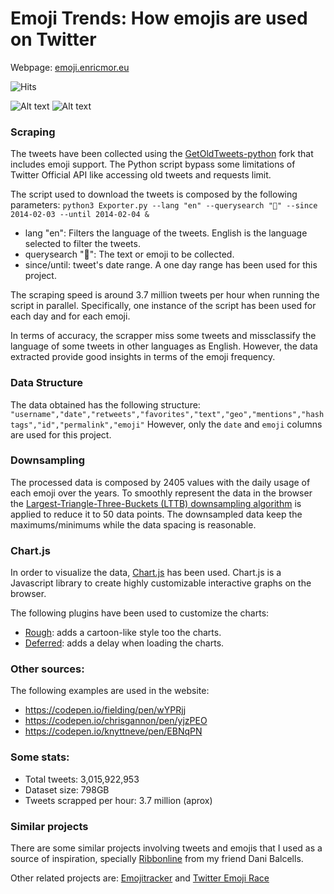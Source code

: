 # Emoji Trends: How emojis are used on Twitter

Webpage: [emoji.enricmor.eu](https://emoji.enricmor.eu)

![Hits](https://hitcounter.pythonanywhere.com/count/tag.svg?url=https%3A%2F%2Fgithub.com%2Fenric1994%2Femoji_trends)

![Alt text](img/demo.png?raw=true)
![Alt text](img/demo1.png?raw=true)


### Scraping
The tweets have been collected using the [GetOldTweets-python](https://github.com/fajarmf10/GetOldTweets-python) fork that includes emoji support. The Python script bypass some limitations of Twitter Official API like accessing old tweets and requests limit.

The script used to download the tweets is composed by the following parameters:
`python3 Exporter.py --lang "en" --querysearch "🍎" --since 2014-02-03 --until 2014-02-04 &`

* lang "en": Filters the language of the tweets. English is the language selected to filter the tweets.
* querysearch "🍎": The text or emoji to be collected.
* since/until: tweet's date range. A one day range has been used for this project.

The scraping speed is around 3.7 million tweets per hour when running the script in parallel. Specifically, one instance of the script has been used for each day and for each emoji.

In terms of accuracy, the scrapper miss some tweets and missclassify the language of some tweets in other languages as English. However, the data extracted provide good insights in terms of the emoji frequency.

### Data Structure
The data obtained has the following structure:
`"username","date","retweets","favorites","text","geo","mentions","hashtags","id","permalink","emoji"`
However, only the `date` and `emoji` columns are used for this project.

### Downsampling
The processed data is composed by 2405 values with the daily usage of each emoji over the years. To smoothly represent the data in the browser the [Largest-Triangle-Three-Buckets (LTTB) downsampling algorithm](https://github.com/devoxi/lttb-py) is applied to reduce it to 50 data points. The downsampled data keep the maximums/minimums while the data spacing is reasonable.

### Chart.js
In order to visualize the data, [Chart.js](https://www.chartjs.org/) has been used. 
Chart.js is a Javascript library to create highly customizable interactive graphs on the browser.

The following plugins have been used to customize the charts:

* [Rough](https://github.com/nagix/chartjs-plugin-rough): adds a cartoon-like style too the charts.
* [Deferred](https://github.com/chartjs/chartjs-plugin-deferred): adds a delay when loading the charts.


### Other sources:

The following examples are used in the website: 

* https://codepen.io/fielding/pen/wYPRjj
* https://codepen.io/chrisgannon/pen/yjzPEO
* https://codepen.io/knyttneve/pen/EBNqPN


### Some stats: 

* Total tweets: 3,015,922,953
* Dataset size: 798GB
* Tweets scrapped per hour: 3.7 million (aprox)

### Similar projects

There are some similar projects involving tweets and emojis that I used as a source of inspiration, specially [Ribbonline](https://danielbalcells.github.io/ribbonline/) from my friend Dani Balcells.

Other related projects are: [Emojitracker](http://www.emojitracker.com/) and [Twitter Emoji Race](https://observablehq.com/@mbostock/twitter-emoji-race)
